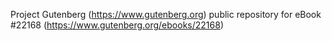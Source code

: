 Project Gutenberg (https://www.gutenberg.org) public repository for eBook #22168 (https://www.gutenberg.org/ebooks/22168)
